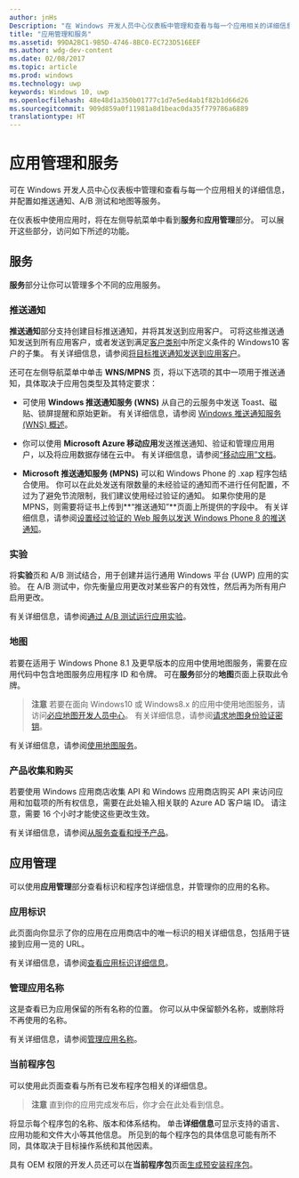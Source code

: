 ```yaml
---
author: jnHs
Description: "在 Windows 开发人员中心仪表板中管理和查看与每一个应用相关的详细信息，并配置如推送通知、A/B 测试和地图等服务。"
title: "应用管理和服务"
ms.assetid: 99DA2BC1-9B5D-4746-8BC0-EC723D516EEF
ms.author: wdg-dev-content
ms.date: 02/08/2017
ms.topic: article
ms.prod: windows
ms.technology: uwp
keywords: Windows 10, uwp
ms.openlocfilehash: 48e48d1a350b01777c1d7e5ed4ab1f82b1d66d26
ms.sourcegitcommit: 909d859a0f11981a8d1beac0da35f779786a6889
translationtype: HT
---
```

# <a name="app-management-and-services"></a>应用管理和服务

可在 Windows 开发人员中心仪表板中管理和查看与每一个应用相关的详细信息，并配置如推送通知、A/B 测试和地图等服务。

在仪表板中使用应用时，将在左侧导航菜单中看到**服务**和**应用管理**部分。 可以展开这些部分，访问如下所述的功能。

## <a name="services"></a>服务

**服务**部分让你可以管理多个不同的应用服务。

### <a name="push-notifications"></a>推送通知

**推送通知**部分支持创建目标推送通知，并将其发送到应用客户。 可将这些推送通知发送到所有应用客户，或者发送到满足[客户类别](create-customer-segments.md)中所定义条件的 Windows10 客户的子集。 有关详细信息，请参阅[将目标推送通知发送到应用客户](send-push-notifications-to-your-apps-customers.md)。

还可在左侧导航菜单中单击 **WNS/MPNS** 页，将以下选项的其中一项用于推送通知，具体取决于应用包类型及其特定要求： 

-   可使用 **Windows 推送通知服务 (WNS)** 从自己的云服务中发送 Toast、磁贴、锁屏提醒和原始更新。 有关详细信息，请参阅 [Windows 推送通知服务 (WNS) 概述](https://msdn.microsoft.com/library/windows/apps/mt187203)。

-   你可以使用 **Microsoft Azure 移动应用**发送推送通知、验证和管理应用用户，以及将应用数据存储在云中。 有关详细信息，请参阅[“移动应用”文档](http://go.microsoft.com/fwlink/p/?LinkId=221116)。

-   **Microsoft 推送通知服务 (MPNS)** 可以和 Windows Phone 的 .xap 程序包结合使用。 你可以在此处发送有限数量的未经验证的通知而不进行任何配置，不过为了避免节流限制，我们建议使用经过验证的通知。 如果你使用的是 MPNS，则需要将证书上传到**“推送通知”**页面上所提供的字段中。 有关详细信息，请参阅[设置经过验证的 Web 服务以发送 Windows Phone 8 的推送通知](http://go.microsoft.com/fwlink/p/?LinkId=528736)。

### <a name="experimentation"></a>实验

将**实验**页和 A/B 测试结合，用于创建并运行通用 Windows 平台 (UWP) 应用的实验。 在 A/B 测试中，你先衡量应用更改对某些客户的有效性，然后再为所有用户启用更改。

有关详细信息，请参阅[通过 A/B 测试运行应用实验](../monetize/run-app-experiments-with-a-b-testing.md)。

### <a name="maps"></a>地图

若要在适用于 Windows Phone 8.1 及更早版本的应用中使用地图服务，需要在应用代码中包含地图服务应用程序 ID 和令牌。 可在**服务**部分的**地图**页面上获取此令牌。

> **注意**  若要在面向 Windows10 或 Windows8.x 的应用中使用地图服务，请访问[必应地图开发人员中心](http://go.microsoft.com/fwlink/p/?LinkId=614880)。 有关详细信息，请参阅[请求地图身份验证密钥](https://msdn.microsoft.com/library/windows/apps/mt219694)。

有关详细信息，请参阅[使用地图服务](use-map-services.md)。

### <a name="product-collections-and-purchases"></a>产品收集和购买

若要使用 Windows 应用商店收集 API 和 Windows 应用商店购买 API 来访问应用和加载项的所有权信息，需要在此处输入相关联的 Azure AD 客户端 ID。 请注意，需要 16 个小时才能使这些更改生效。

有关详细信息，请参阅[从服务查看和授予产品](https://msdn.microsoft.com/library/windows/apps/mt609002)。

## <a name="app-management"></a>应用管理

可以使用**应用管理**部分查看标识和程序包详细信息，并管理你的应用的名称。

### <a name="app-identity"></a>应用标识

此页面向你显示了你的应用在应用商店中的唯一标识的相关详细信息，包括用于链接到应用一览的 URL。

有关详细信息，请参阅[查看应用标识详细信息](view-app-identity-details.md)。

### <a name="manage-app-names"></a>管理应用名称

这是查看已为应用保留的所有名称的位置。 你可以从中保留额外名称，或删除将不再使用的名称。

有关详细信息，请参阅[管理应用名称](manage-app-names.md)。

### <a name="current-packages"></a>当前程序包

可以使用此页面查看与所有已发布程序包相关的详细信息。

> **注意**  直到你的应用完成发布后，你才会在此处看到信息。

将显示每个程序包的名称、版本和体系结构。 单击**详细信息**可显示支持的语言、应用功能和文件大小等其他信息。 所见到的每个程序包的具体信息可能有所不同，具体取决于目标操作系统和其他因素。 

具有 OEM 权限的开发人员还可以在**当前程序包**页面[生成预安装程序包](generate-preinstall-packages-for-oems.md)。

 

 
